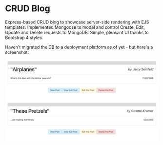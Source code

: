 # CRUD Blog

Express-based CRUD blog to showcase server-side rendering with EJS templates. Implemented Mongoose to model and control Create, Edit, Update and Delete requests to MongoDB. Simple, pleasant UI thanks to Bootstrap 4 styles.

Haven't migrated the DB to a deployment platform as of yet - but here's a screenshot:

![main view](https://github.com/zacacollier/aca-advanced-crud-app/blob/master/extra/blog.png)

